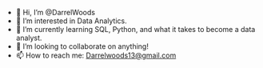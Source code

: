- 👋 Hi, I’m @DarrelWoods
- 👀 I’m interested in Data Analytics.
- 🌱 I’m currently learning SQL, Python, and what it takes to become a data analyst.
- 💞️ I’m looking to collaborate on anything!
- 📫 How to reach me: Darrelwoods13@gmail.com

<!---
DarrelWoods/DarrelWoods is a ✨ special ✨ repository because its `README.md` (this file) appears on your GitHub profile.
You can click the Preview link to take a look at your changes.
--->
